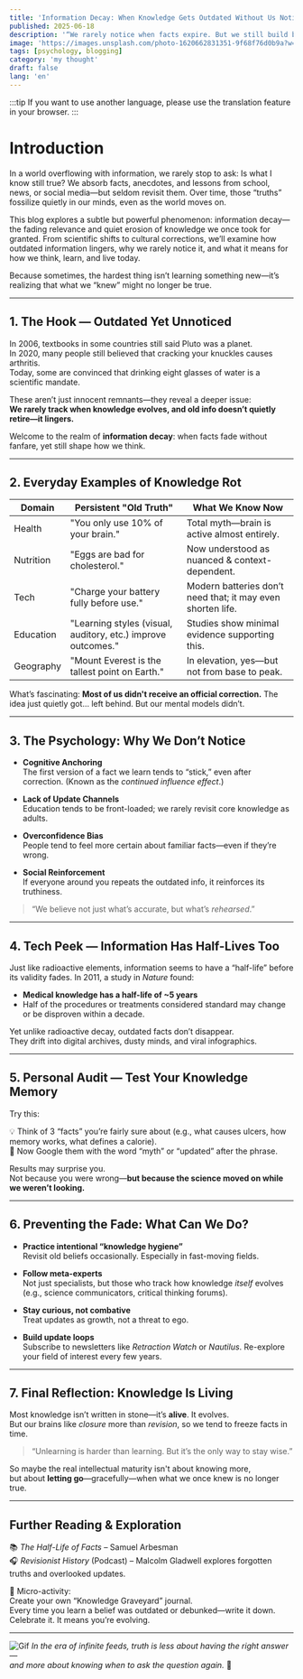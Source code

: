 ```yaml
---
title: 'Information Decay: When Knowledge Gets Outdated Without Us Noticing'
published: 2025-06-18
description: '“We rarely notice when facts expire. But we still build beliefs on their bones.”'
image: 'https://images.unsplash.com/photo-1620662831351-9f68f76d0b9a?w=600&auto=format&fit=crop&q=60&ixlib=rb-4.1.0&ixid=M3wxMjA3fDB8MHxzZWFyY2h8N3x8cGhpbG9zb3BoZXJ8ZW58MHx8MHx8fDA%3D'
tags: [psychology, blogging]
category: 'my thought'
draft: false 
lang: 'en'
---
```


:::tip
If you want to use another language, please use the translation feature in your browser.
:::
# Introduction
In a world overflowing with information, we rarely stop to ask: Is what I know still true? We absorb facts, anecdotes, and lessons from school, news, or social media—but seldom revisit them. Over time, those “truths” fossilize quietly in our minds, even as the world moves on.  

This blog explores a subtle but powerful phenomenon: information decay—the fading relevance and quiet erosion of knowledge we once took for granted. From scientific shifts to cultural corrections, we’ll examine how outdated information lingers, why we rarely notice it, and what it means for how we think, learn, and live today.  

Because sometimes, the hardest thing isn’t learning something new—it’s realizing that what we “knew” might no longer be true.  

---

## 1. The Hook — Outdated Yet Unnoticed  

In 2006, textbooks in some countries still said Pluto was a planet.  
In 2020, many people still believed that cracking your knuckles causes arthritis.  
Today, some are convinced that drinking eight glasses of water is a scientific mandate.

These aren’t just innocent remnants—they reveal a deeper issue:  
**We rarely track when knowledge evolves, and old info doesn’t quietly retire—it lingers.**

Welcome to the realm of **information decay**: when facts fade without fanfare, yet still shape how we think.

---

## 2. Everyday Examples of Knowledge Rot

| Domain           | Persistent "Old Truth"                  | What We Know Now            |
|------------------|------------------------------------------|------------------------------|
| Health           | "You only use 10% of your brain."        | Total myth—brain is active almost entirely. |
| Nutrition        | "Eggs are bad for cholesterol."          | Now understood as nuanced & context-dependent. |
| Tech             | "Charge your battery fully before use."  | Modern batteries don’t need that; it may even shorten life. |
| Education        | "Learning styles (visual, auditory, etc.) improve outcomes." | Studies show minimal evidence supporting this. |
| Geography        | "Mount Everest is the tallest point on Earth." | In elevation, yes—but not from base to peak. |

What’s fascinating: **Most of us didn't receive an official correction.** The idea just quietly got… left behind. But our mental models didn’t.

---

## 3. The Psychology: Why We Don’t Notice

- **Cognitive Anchoring**  
  The first version of a fact we learn tends to “stick,” even after correction. (Known as the *continued influence effect*.)

- **Lack of Update Channels**  
  Education tends to be front-loaded; we rarely revisit core knowledge as adults.

- **Overconfidence Bias**  
  People tend to feel more certain about familiar facts—even if they’re wrong.

- **Social Reinforcement**  
  If everyone around you repeats the outdated info, it reinforces its truthiness.

> “We believe not just what’s accurate, but what’s *rehearsed*.”

---

## 4. Tech Peek — Information Has Half-Lives Too

Just like radioactive elements, information seems to have a “half-life” before its validity fades. In 2011, a study in *Nature* found:

- **Medical knowledge has a half-life of ~5 years**  
- Half of the procedures or treatments considered standard may change or be disproven within a decade.

Yet unlike radioactive decay, outdated facts don’t disappear.  
They drift into digital archives, dusty minds, and viral infographics.

---

## 5. Personal Audit — Test Your Knowledge Memory

Try this:

💡 Think of 3 “facts” you’re fairly sure about (e.g., what causes ulcers, how memory works, what defines a calorie).  
🧭 Now Google them with the word “myth” or “updated” after the phrase.

Results may surprise you.  
Not because you were wrong—**but because the science moved on while we weren’t looking.**

---

## 6. Preventing the Fade: What Can We Do?

- **Practice intentional “knowledge hygiene”**  
  Revisit old beliefs occasionally. Especially in fast-moving fields.

- **Follow meta-experts**  
  Not just specialists, but those who track how knowledge *itself* evolves (e.g., science communicators, critical thinking forums).

- **Stay curious, not combative**  
  Treat updates as growth, not a threat to ego.

- **Build update loops**  
  Subscribe to newsletters like *Retraction Watch* or *Nautilus*. Re-explore your field of interest every few years.

---

## 7. Final Reflection: Knowledge Is Living

Most knowledge isn’t written in stone—it’s **alive**. It evolves.  
But our brains like *closure* more than *revision*, so we tend to freeze facts in time.

> “Unlearning is harder than learning. But it’s the only way to stay wise.”

So maybe the real intellectual maturity isn't about knowing more,  
but about **letting go**—gracefully—when what we once knew is no longer true.

---

## Further Reading & Exploration

📚 *The Half-Life of Facts* – Samuel Arbesman  
🎧 *Revisionist History* (Podcast) – Malcolm Gladwell explores forgotten truths and overlooked updates.

🧪 Micro-activity:  
Create your own “Knowledge Graveyard” journal.  
Every time you learn a belief was outdated or debunked—write it down. Celebrate it. It means you’re evolving.

---
![Gif](https://media.tenor.com/N7Vt5UpBhXUAAAAM/anime-frieren.gif)
*In the era of infinite feeds, truth is less about having the right answer—  
and more about knowing when to ask the question again.* 🔄